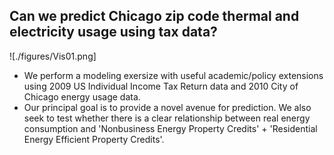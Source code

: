 ## Can we predict Chicago zip code thermal and electricity usage using tax data?  

![./figures/Vis01.png]

- We perform a modeling exersize with useful academic/policy extensions using 2009 US Individual Income Tax Return data and 2010 City of Chicago energy usage data.
- Our principal goal is to provide a novel avenue for prediction.  We also seek to test whether there is a clear relationship between real energy consumption and 'Nonbusiness Energy Property Credits' + 'Residential Energy Efficient Property Credits'.
